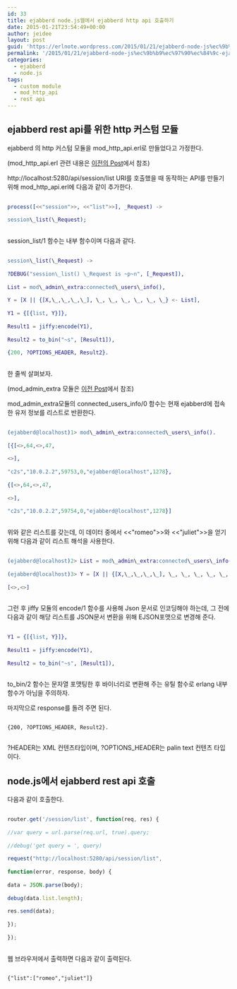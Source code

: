 ```yaml
---
id: 33
title: ejabberd node.js웹에서 ejabberd http api 호출하기
date: 2015-01-21T23:54:49+00:00
author: jeidee
layout: post
guid: 'https://erlnote.wordpress.com/2015/01/21/ejabberd-node-js%ec%9b%b9%ec%97%90%ec%84%9c-ejabberd-http-api-%ed%98%b8%ec%b6%9c%ed%95%98%ea%b8%b0/'
permalink: '/2015/01/21/ejabberd-node-js%ec%9b%b9%ec%97%90%ec%84%9c-ejabberd-http-api-%ed%98%b8%ec%b6%9c%ed%95%98%ea%b8%b0/'
categories:
  - ejabberd
  - node.js
tags:
  - custom module
  - mod_http_api
  - rest api
---
```

## ejabberd rest api를 위한 http 커스텀 모듈

ejabberd 의 http 커스텀 모듈을 mod\_http\_api.erl로 만들었다고 가정한다.
  
(mod\_http\_api.erl 관련 내용은 [이전의 Post](https://erlnote.wordpress.com/2015/01/21/ejabberd-http-request-handlers/)에서 참조)

http://localhost:5280/api/session/list URI를 호출했을 때 동작하는 API를 만들기 위해 mod\_http\_api.erl에 다음과 같이 추가한다.

```erlang
  
process([<<"session">>, <<"list">>], _Request) ->
       
session\_list(\_Request);
  
```

session_list/1 함수는 내부 함수이며 다음과 같다.

```erlang
  
session\_list(\_Request) ->
      
?DEBUG("session\_list() \_Request is ~p~n", [_Request]),
      
List = mod\_admin\_extra:connected\_users\_info(),
      
Y = [X || {[X,\_,\_,\_,\_], \_, \_, \_, \_, \_, \_} <- List],
      
Y1 = {[{list, Y}]},
      
Result1 = jiffy:encode(Y1),
      
Result2 = to_bin("~s", [Result1]),
      
{200, ?OPTIONS_HEADER, Result2}.
  
```

한 줄씩 살펴보자.

(mod\_admin\_extra 모듈은 [이전 Post](https://erlnote.wordpress.com/2015/01/21/ejabberd-mod_admin_extra-%EC%82%AC%EC%9A%A9%ED%95%B4%EC%84%9C-vcard-%EC%84%A4%EC%A0%95%ED%95%98%EA%B8%B0/)에서 참조)
  
mod\_admin\_extra모듈의 connected\_users\_info/0 함수는 현재 ejabberd에 접속한 유저 정보를 리스트로 반환한다.

```erlang
  
(ejabberd@localhost)1> mod\_admin\_extra:connected\_users\_info().
  
[{[<>,64,<>,47,
     
<>],
    
"c2s","10.0.2.2",59753,0,"ejabberd@localhost",1278},
   
{[<>,64,<>,47,
     
<>],
    
"c2s","10.0.2.2",59754,0,"ejabberd@localhost",1278}]
  
```

위와 같은 리스트를 갖는데, 이 데이터 중에서 <<"romeo">>와 <<"juliet">>을 얻기 위해 다음과 같이 리스트 해석을 사용한다.

```erlang
  
(ejabberd@localhost)2> List = mod\_admin\_extra:connected\_users\_info().
  
(ejabberd@localhost)3> Y = [X || {[X,\_,\_,\_,\_], \_, \_, \_, \_, \_, \_} <- List].
  
[<>,<>]
  
```

그런 후 jiffy 모듈의 encode/1 함수를 사용해 Json 문서로 인코딩해야 하는데, 그 전에 다음과 같이 해당 리스트를 JSON문서 변환을 위해 EJSON포맷으로 변경해 준다.

```erlang
  
Y1 = {[{list, Y}]},
  
Result1 = jiffy:encode(Y1),
  
Result2 = to_bin("~s", [Result1]),
  
```

to_bin/2 함수는 문자열 포맷팅한 후 바이너리로 변환해 주는 유틸 함수로 erlang 내부 함수가 아님을 주의하자.

마지막으로 response를 돌려 주면 된다.

```
  
{200, ?OPTIONS_HEADER, Result2}.
  
```

?HEADER는 XML 컨텐츠타입이며, ?OPTIONS_HEADER는 palin text 컨텐츠 타입이다.

## node.js에서 ejabberd rest api 호출

다음과 같이 호출한다.

```javascript
  
router.get('/session/list', function(req, res) {
    
//var query = url.parse(req.url, true).query;
    
//debug('get query = ', query)
    
request("http://localhost:5280/api/session/list",
      
function(error, response, body) {
          
data = JSON.parse(body);
          
debug(data.list.length);
          
res.send(data);
      
});
  
});
  
```

웹 브라우저에서 출력하면 다음과 같이 출력된다.

```
  
{"list":["romeo","juliet"]}
  
```